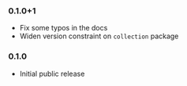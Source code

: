 ### 0.1.0+1

- Fix some typos in the docs
- Widen version constraint on `collection` package

### 0.1.0

- Initial public release